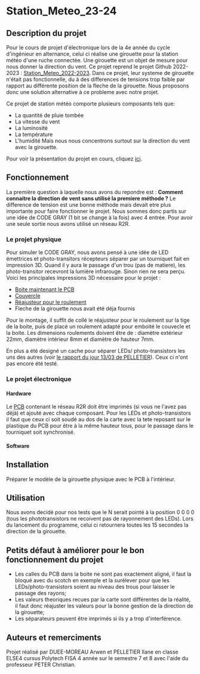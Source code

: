 # Station_Meteo_23-24
## Description du projet
Pour le cours de projet d'électronique lors de la 4e année du cycle d'ingénieur en alternance, celui ci réalise une girouette pour la station météo d'une ruche connectée. 
Une girouette est un objet de mesure pour nous donner la direction du vent. Ce projet reprend le projet Github 2022-2023 : [Station_Meteo_2022-2023](https://github.com/Solene49000/Station_Meteo_2022-2023). 
Dans ce projet, leur systeme de girouette n'était pas fonctionnelle, du à des differences de tensions trop faible par rapport au différente position de la fleche de la girouette. Nous proposons donc une solution alternative à ce probleme avec notre projet. 

Ce projet de station météo comporte plusieurs composants tels que:
- La quantité de pluie tombée 
- La vitesse du vent 
- La luminosité
- La température 
- L'humidité
Mais nous nous concentrons surtout sur la direction du vent avec la girouette. 

Pour voir la présentation du projet en cours, cliquez [ici](https://github.com/Enali69Enali/Station_Meteo_23-24/blob/master/rapport_de_s%C3%A9ance/Premier%20pr%C3%A9sentation%20%C3%A9lectronique.pdf).

## Fonctionnement
La première question à laquelle nous avons du repondre est : **Comment connaitre la direction de vent sans utilisé la premiere méthode ?** 
Le difference de tension est une bonne méthode mais devait etre plus importante pour faire fonctionner le projet. 
Nous sommes donc partis sur une idée de CODE GRAY (1 bit se change à la fois) avec 4 entrée. Pour avoir une seule sortie nous avons utilisé un réseau R2R.
### Le projet physique
Pour simuler le CODE GRAY, nous avons pensé à une idée de LED émettrices et photo-transitors récepteurs séparer par un tourniquet fait en impression 3D. Quand il y aura le passage d'un trou (pas de matiere), les photo-transitor recevront la lumière infrarouge. Sinon rien ne sera perçu.
Voici les principales impressions 3D nécessaire pour le projet :
* [Boite maintenant le PCB](https://github.com/Enali69Enali/Station_Meteo_23-24/blob/master/modelisation_3D/boite.stl)
* [Couvercle](https://github.com/Enali69Enali/Station_Meteo_23-24/blob/master/modelisation_3D/cylindre%20led-couvercle.stl)
* [Réajusteur pour le roulement](https://github.com/Enali69Enali/Station_Meteo_23-24/blob/master/modelisation_3D/calle%20roulement.stl)
* Fleche de la girouette nous avait été déja fournis

Pour le montage, il suffit de collé le réajusteur pour le roulement sur la tige de la boite, puis de placé un roulement adapté pour emboité le couvecle et la boite. Les dimensions roulements doivent être de : diamètre extérieur 22mm, diamètre intérieur 8mm et diamètre de hauteur 7mm.

En plus a été designé un cache pour séparer LEDs/ photo-transistors les uns des autres (voir [le rapport du jour 13/03 de PELLETIER](https://github.com/Enali69Enali/Station_Meteo_23-24/blob/master/rapport_de_s%C3%A9ance/Rapport13_03_2024PELLETIER.pdf)). Ceux ci n'ont pas encore été testé.

### Le projet électronique
#### Hardware
Le [PCB](https://github.com/Enali69Enali/Station_Meteo_23-24/blob/master/BoardsEAGLE/R2R_v2.1.brd) contenant le réseau R2R doit être imprimés (si vous ne l'avez pas déjà) et ajouté avec chaque composant.
Pour les LEDs et photo-transistors il faut que ceux ci soit soudé au dos de la carte avec la tete reposant sur le plastique du PCB pour être à la même hauteur tous, pour le passage dans le tourniquet soit synchronisé. 

#### Software


## Installation
Préparer le modèle de la girouette physique avec le PCB à l'intérieur.

## Utilisation
Nous avons decidé pour nos tests que le N serait pointé à la position 0 0 0 0 (tous les phototransistors ne recoivent pas de rayonnement des LEDs).
Lors du lancement du programme, celui ci retournera toutes les 15 secondes la direction de la girouette.

## Petits défaut à améliorer pour le bon fonctionnement du projet
- Les calles du PCB dans la boite ne sont pas exactement aligné, il faut la bloqué avec du scotch en exemple et la surélever pour que les LEDs/photo-transistors soient au niveau des trous pour laisser le passage des rayons;
- Les valeurs theoriques recues par la carte sont différentes de la réalité, il faut donc réajuster les valeurs pour la bonne gestion de la direction de la girouette;
- Les séparateurs peuvent être imprimés si ils y a trop d'interférence.

## Auteurs et remerciments
Projet réalisé par DUEE-MOREAU Arwen et PELLETIER Ilane en classe ELSE4 cursus Polytech FISA 4 année sur le semestre 7 et 8 avec l'aide du professeur PETER Christian.

